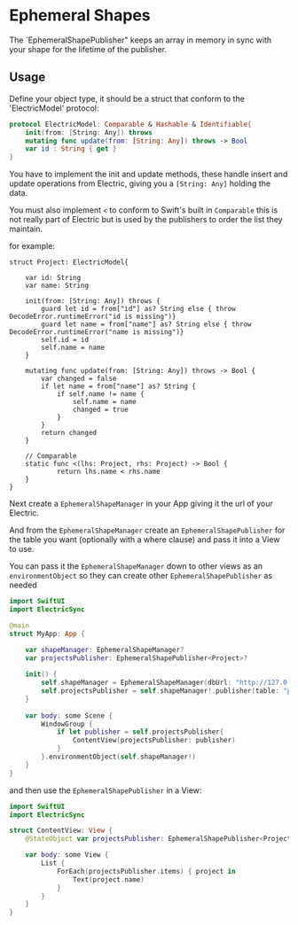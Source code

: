 # Ephemeral Shapes


The `EphemeralShapePublisher" keeps an array in memory in sync with your shape for the lifetime of the publisher. 

## Usage

Define your object type, it should be a struct that conform to the 'ElectricModel' protocol:

```swift
protocol ElectricModel: Comparable & Hashable & Identifiable{
    init(from: [String: Any]) throws
    mutating func update(from: [String: Any]) throws -> Bool
    var id : String { get }
}
```

You have to implement the init and update methods, these handle insert and update operations from Electric, giving you a `[String: Any]` holding the data.

You must also implement `<` to conform to Swift's built in `Comparable` this is not really part of Electric but is used by the publishers to order the list they maintain.

for example:

```
struct Project: ElectricModel{

    var id: String
    var name: String
    
    init(from: [String: Any]) throws {
        guard let id = from["id"] as? String else { throw DecodeError.runtimeError("id is missing")}
        guard let name = from["name"] as? String else { throw DecodeError.runtimeError("name is missing")}
        self.id = id
        self.name = name
    }

    mutating func update(from: [String: Any]) throws -> Bool {
        var changed = false
        if let name = from["name"] as? String {
            if self.name != name {
                self.name = name
                changed = true
            }
        }
        return changed
    }
    
    // Comparable
    static func <(lhs: Project, rhs: Project) -> Bool {
            return lhs.name < rhs.name
    }
}

```

Next create a `EphemeralShapeManager` in your App giving it the url of your Electric.

And from the `EphemeralShapeManager` create an `EphemeralShapePublisher` for the table you want (optionally with a where clause) and pass it into a View to use.

You can pass it the `EphemeralShapeManager` down to other views as an `environmentObject` so they can create other `EphemeralShapePublisher` as needed

```swift
import SwiftUI
import ElectricSync

@main
struct MyApp: App {

    var shapeManager: EphemeralShapeManager?
    var projectsPublisher: EphemeralShapePublisher<Project>?
    
    init() {
        self.shapeManager = EphemeralShapeManager(dbUrl: "http://127.0.0.1:3000")
        self.projectsPublisher = self.shapeManager!.publisher(table: "projects")
    }
    
    var body: some Scene {
        WindowGroup {
            if let publisher = self.projectsPublisher{
                ContentView(projectsPublisher: publisher)
            }
        }.environmentObject(self.shapeManager!)
    }
}

```

and then use the `EphemeralShapePublisher` in a View:

```swift
import SwiftUI
import ElectricSync

struct ContentView: View {
    @StateObject var projectsPublisher: EphemeralShapePublisher<Project>

    var body: some View {
        List {
            ForEach(projectsPublisher.items) { project in
                Text(project.name)
            }
        }
    }
}
```

